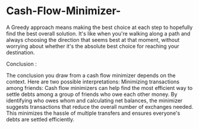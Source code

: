 # Cash-Flow-Minimizer-
A Greedy approach means making the best choice at each step to hopefully find the best overall solution. It's like when you're walking along a path and always choosing the direction that seems best at that moment, without worrying about whether it's the absolute best choice for reaching your destination. 


Conclusion :

The conclusion you draw from a cash flow minimizer depends on the context. Here are two possible interpretations:
Minimizing transactions among friends:
Cash flow minimizers can help find the most efficient way to settle debts among a group of friends who owe each other money.
By identifying who owes whom and calculating net balances, the minimizer suggests transactions that reduce the overall number of exchanges needed.
This minimizes the hassle of multiple transfers and ensures everyone's debts are settled efficiently.
